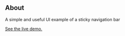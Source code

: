 ## About
A simple and useful UI example of a sticky navigation bar

[See the live demo.](https://rawgit.com/StephanieCunnane/javascript30/master/24%20-%20Sticky%20Nav/index.html)

